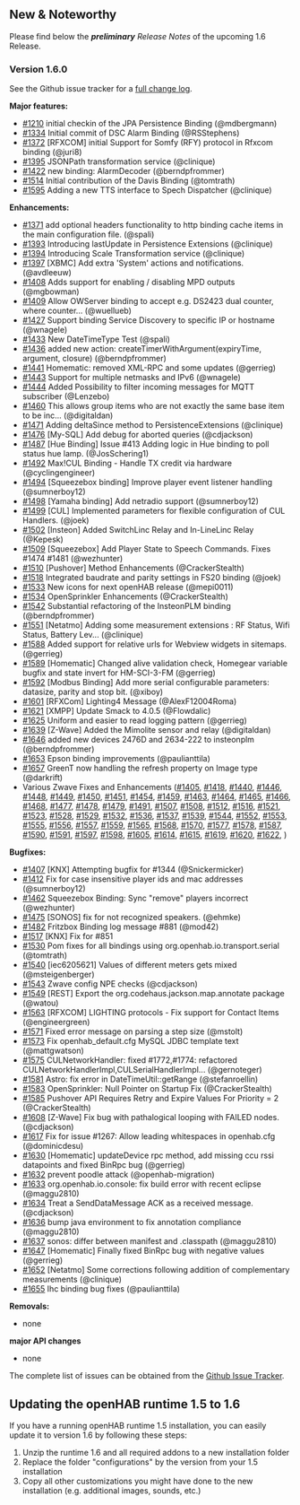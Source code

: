 ## New & Noteworthy

Please find below the _**preliminary** Release Notes_ of the upcoming 1.6 Release.

### Version 1.6.0

See the Github issue tracker for a [full change log](https://github.com/openhab/openhab/issues?milestone=5&page=1&state=closed).

**Major features:**

- [#1210](https://github.com/openhab/openhab/pull/1210) initial checkin of the JPA Persistence Binding (@mdbergmann)
- [#1334](https://github.com/openhab/openhab/pull/1334) Initial commit of DSC Alarm Binding (@RSStephens)
- [#1372](https://github.com/openhab/openhab/pull/1372) [RFXCOM] initial Support for Somfy (RFY) protocol in Rfxcom binding (@juri8)
- [#1395](https://github.com/openhab/openhab/pull/1395) JSONPath transformation service (@clinique)
- [#1422](https://github.com/openhab/openhab/pull/1422) new binding: AlarmDecoder (@berndpfrommer)
- [#1514](https://github.com/openhab/openhab/pull/1514) Initial contribution of the Davis Binding (@tomtrath)
- [#1595](https://github.com/openhab/openhab/pull/1595) Adding a new TTS interface to Spech Dispatcher (@clinique)

**Enhancements:**

- [#1371](https://github.com/openhab/openhab/pull/1371) add optional headers functionality to http binding cache items in the main configuration file. (@spali)
- [#1393](https://github.com/openhab/openhab/pull/1393) Introducing lastUpdate in Persistence Extensions (@clinique)
- [#1394](https://github.com/openhab/openhab/pull/1394) Introducing Scale Transformation service (@clinique)
- [#1397](https://github.com/openhab/openhab/pull/1397) [XBMC] Add extra 'System' actions and notifications. (@avdleeuw)
- [#1408](https://github.com/openhab/openhab/pull/1408) Adds support for enabling / disabling MPD outputs (@mgbowman)
- [#1409](https://github.com/openhab/openhab/pull/1409) Allow OWServer binding to accept e.g. DS2423 dual counter, where counter... (@wuellueb)
- [#1427](https://github.com/openhab/openhab/pull/1427) Support binding Service Discovery to specific IP or hostname (@wnagele)
- [#1433](https://github.com/openhab/openhab/pull/1433) New DateTimeType Test (@spali)
- [#1436](https://github.com/openhab/openhab/pull/1436) added new action: createTimerWithArgument(expiryTime, argument, closure) (@berndpfrommer)
- [#1441](https://github.com/openhab/openhab/pull/1441) Homematic: removed XML-RPC and some updates (@gerrieg)
- [#1443](https://github.com/openhab/openhab/pull/1443) Support for multiple netmasks and IPv6 (@wnagele)
- [#1444](https://github.com/openhab/openhab/pull/1444) Added Possibility to filter incoming messages for MQTT subscriber (@Lenzebo)
- [#1460](https://github.com/openhab/openhab/pull/1460) This allows group items who are not exactly the same base item to be inc... (@digitaldan)
- [#1471](https://github.com/openhab/openhab/pull/1471) Adding deltaSince method to PersistenceExtensions (@clinique)
- [#1476](https://github.com/openhab/openhab/pull/1476) [My-SQL] Add debug for aborted queries (@cdjackson)
- [#1487](https://github.com/openhab/openhab/pull/1487) [Hue Binding] Issue #413 Adding logic in Hue binding to poll status hue lamp. (@JosSchering1)
- [#1492](https://github.com/openhab/openhab/pull/1492) Max!CUL Binding - Handle TX credit via hardware (@cyclingengineer)
- [#1494](https://github.com/openhab/openhab/pull/1494) [Squeezebox binding] Improve player event listener handling (@sumnerboy12)
- [#1498](https://github.com/openhab/openhab/pull/1498) [Yamaha binding] Add netradio support (@sumnerboy12)
- [#1499](https://github.com/openhab/openhab/pull/1499) [CUL] Implemented parameters for flexible configuration of CUL Handlers. (@joek)
- [#1502](https://github.com/openhab/openhab/pull/1502) [Insteon] Added SwitchLinc Relay and In-LineLinc Relay (@Kepesk)
- [#1509](https://github.com/openhab/openhab/pull/1509) [Squeezebox] Add Player State to Speech Commands. Fixes #1474 #1481 (@wezhunter)
- [#1510](https://github.com/openhab/openhab/pull/1510) [Pushover] Method Enhancements (@CrackerStealth)
- [#1518](https://github.com/openhab/openhab/pull/1518) Integrated baudrate and parity settings in FS20 binding (@joek)
- [#1533](https://github.com/openhab/openhab/pull/1533) New icons for next openHAB release (@mepi0011)
- [#1534](https://github.com/openhab/openhab/pull/1534) OpenSprinkler Enhancements (@CrackerStealth)
- [#1542](https://github.com/openhab/openhab/pull/1542) Substantial refactoring of the InsteonPLM binding (@berndpfrommer)
- [#1551](https://github.com/openhab/openhab/pull/1551) [Netatmo] Adding some measurement extensions : RF Status, Wifi Status, Battery Lev... (@clinique)
- [#1588](https://github.com/openhab/openhab/pull/1588) Added support for relative urls for Webview widgets in sitemaps. (@gerrieg)
- [#1589](https://github.com/openhab/openhab/pull/1589) [Homematic] Changed alive validation check, Homegear variable bugfix and state invert for HM-SCI-3-FM (@gerrieg)
- [#1592](https://github.com/openhab/openhab/pull/1592) [Modbus Binding] Add more serial configurable parameters: datasize, parity and stop bit. (@xiboy)
- [#1601](https://github.com/openhab/openhab/pull/1601) [RFXCom] Lighting4 Message (@AlexF12004Roma)
- [#1621](https://github.com/openhab/openhab/pull/1621) [XMPP] Update Smack to 4.0.5 (@Flowdalic)
- [#1625](https://github.com/openhab/openhab/pull/1625) Uniform and easier to read logging pattern (@gerrieg)
- [#1639](https://github.com/openhab/openhab/pull/1639) [Z-Wave] Added the Mimolite sensor and relay (@digitaldan)
- [#1646](https://github.com/openhab/openhab/pull/1646) added new devices 2476D and 2634-222 to insteonplm (@berndpfrommer)
- [#1653](https://github.com/openhab/openhab/pull/1653) Epson binding improvements (@paulianttila)
- [#1657](https://github.com/openhab/openhab/pull/1657) GreenT now handling the refresh property on Image type (@darkrift)
- Various Zwave Fixes and Enhancements ([#1405](https://github.com/openhab/openhab/pull/1405), [#1418](https://github.com/openhab/openhab/pull/1418), [#1440](https://github.com/openhab/openhab/pull/1440), [#1446](https://github.com/openhab/openhab/pull/1446), [#1448](https://github.com/openhab/openhab/pull/1448), [#1449](https://github.com/openhab/openhab/pull/1449), [#1450](https://github.com/openhab/openhab/pull/1450), [#1451](https://github.com/openhab/openhab/pull/1451), [#1454](https://github.com/openhab/openhab/pull/1454), [#1459](https://github.com/openhab/openhab/pull/1459), [#1463](https://github.com/openhab/openhab/pull/1463), [#1464](https://github.com/openhab/openhab/pull/1464), [#1465](https://github.com/openhab/openhab/pull/1465), [#1466](https://github.com/openhab/openhab/pull/1466), [#1468](https://github.com/openhab/openhab/pull/1468), [#1477](https://github.com/openhab/openhab/pull/1477), [#1478](https://github.com/openhab/openhab/pull/1478), [#1479](https://github.com/openhab/openhab/pull/1479), [#1491](https://github.com/openhab/openhab/pull/1491), [#1507](https://github.com/openhab/openhab/pull/1507), [#1508](https://github.com/openhab/openhab/pull/1508), [#1512](https://github.com/openhab/openhab/pull/1512), [#1516](https://github.com/openhab/openhab/pull/1516), [#1521](https://github.com/openhab/openhab/pull/1521), [#1523](https://github.com/openhab/openhab/pull/1523), [#1528](https://github.com/openhab/openhab/pull/1528), [#1529](https://github.com/openhab/openhab/pull/1529), [#1532](https://github.com/openhab/openhab/pull/1532), [#1536](https://github.com/openhab/openhab/pull/1536), [#1537](https://github.com/openhab/openhab/pull/1537), [#1539](https://github.com/openhab/openhab/pull/1539), [#1544](https://github.com/openhab/openhab/pull/1544), [#1552](https://github.com/openhab/openhab/pull/1552), [#1553](https://github.com/openhab/openhab/pull/1553), [#1555](https://github.com/openhab/openhab/pull/1555), [#1556](https://github.com/openhab/openhab/pull/1556), [#1557](https://github.com/openhab/openhab/pull/1557), [#1559](https://github.com/openhab/openhab/pull/1559), [#1565](https://github.com/openhab/openhab/pull/1565), [#1568](https://github.com/openhab/openhab/pull/1568), [#1570](https://github.com/openhab/openhab/pull/1570), [#1577](https://github.com/openhab/openhab/pull/1577), [#1578](https://github.com/openhab/openhab/pull/1578), [#1587](https://github.com/openhab/openhab/pull/1587), [#1590](https://github.com/openhab/openhab/pull/1590), [#1591](https://github.com/openhab/openhab/pull/1591), [#1597](https://github.com/openhab/openhab/pull/1597), [#1598](https://github.com/openhab/openhab/pull/1598), [#1605](https://github.com/openhab/openhab/pull/1605), [#1614](https://github.com/openhab/openhab/pull/1614), [#1615](https://github.com/openhab/openhab/pull/1615), [#1619](https://github.com/openhab/openhab/pull/1619), [#1620](https://github.com/openhab/openhab/pull/1620), [#1622](https://github.com/openhab/openhab/pull/1622), )

**Bugfixes:**

- [#1407](https://github.com/openhab/openhab/pull/1407) [KNX] Attempting bugfix for #1344 (@Snickermicker)
- [#1412](https://github.com/openhab/openhab/pull/1412) Fix for case insensitive player ids and mac addresses (@sumnerboy12)
- [#1462](https://github.com/openhab/openhab/pull/1462) Squeezebox Binding: Sync "remove" players incorrect (@wezhunter)
- [#1475](https://github.com/openhab/openhab/pull/1475) [SONOS] fix for not recognized speakers. (@ehmke)
- [#1482](https://github.com/openhab/openhab/pull/1482) Fritzbox Binding log message #881 (@mod42)
- [#1517](https://github.com/openhab/openhab/pull/1517) [KNX] Fix for #851
- [#1530](https://github.com/openhab/openhab/pull/1530) Pom fixes for all bindings using org.openhab.io.transport.serial (@tomtrath)
- [#1540](https://github.com/openhab/openhab/pull/1540) [iec6205621] Values of different meters gets mixed (@msteigenberger)
- [#1543](https://github.com/openhab/openhab/pull/1543) Zwave config NPE checks (@cdjackson)
- [#1549](https://github.com/openhab/openhab/pull/1549) [REST] Export the org.codehaus.jackson.map.annotate package (@watou)
- [#1563](https://github.com/openhab/openhab/pull/1563) [RFXCOM] LIGHTING protocols - Fix support for Contact Items (@engineergreen)
- [#1571](https://github.com/openhab/openhab/pull/1571) Fixed error message on parsing a step size (@mstolt)
- [#1573](https://github.com/openhab/openhab/pull/1573) Fix openhab_default.cfg MySQL JDBC template text (@mattgwatson)
- [#1575](https://github.com/openhab/openhab/pull/1575) CULNetworkHandler: fixed #1772,#1774: refactored CULNetworkHandlerImpl,CULSerialHandlerImpl... (@gernoteger)
- [#1581](https://github.com/openhab/openhab/pull/1581) Astro: fix error in DateTimeUtil::getRange (@stefanroellin)
- [#1583](https://github.com/openhab/openhab/pull/1583) OpenSprinkler: Null Pointer on Startup Fix (@CrackerStealth)
- [#1585](https://github.com/openhab/openhab/pull/1585) Pushover API Requires Retry and Expire Values For Priority = 2 (@CrackerStealth)
- [#1608](https://github.com/openhab/openhab/pull/1608) [Z-Wave] Fix bug with pathalogical looping with FAILED nodes. (@cdjackson)
- [#1617](https://github.com/openhab/openhab/pull/1617) Fix for issue #1267: Allow leading whitespaces in openhab.cfg (@dominicdesu)
- [#1630](https://github.com/openhab/openhab/pull/1630) [Homematic] updateDevice rpc method, add missing ccu rssi datapoints and fixed BinRpc bug (@gerrieg)
- [#1632](https://github.com/openhab/openhab/pull/1632) prevent poodle attack (@openhab-migration)
- [#1633](https://github.com/openhab/openhab/pull/1633) org.openhab.io.console: fix build error with recent eclipse (@maggu2810)
- [#1634](https://github.com/openhab/openhab/pull/1634) Treat a SendDataMessage ACK as a received message. (@cdjackson)
- [#1636](https://github.com/openhab/openhab/pull/1636) bump java environment to fix annotation compliance (@maggu2810)
- [#1637](https://github.com/openhab/openhab/pull/1637) sonos: differ between manifest and .classpath (@maggu2810)
- [#1647](https://github.com/openhab/openhab/pull/1647) [Homematic] Finally fixed BinRpc bug with negative values (@gerrieg)
- [#1652](https://github.com/openhab/openhab/pull/1652) [Netatmo] Some corrections following addition of complementary measurements (@clinique)
- [#1655](https://github.com/openhab/openhab/pull/1655) Ihc binding bug fixes (@paulianttila)

**Removals:**
* none

**major API changes**
* none

The complete list of issues can be obtained from the [Github Issue Tracker](https://github.com/openhab/openhab/issues?direction=asc&labels=&milestone=4&page=1&sort=created&state=closed).

## Updating the openHAB runtime 1.5 to 1.6

If you have a running openHAB runtime 1.5 installation, you can easily update it to version 1.6 by following these steps:
 1. Unzip the runtime 1.6 and all required addons to a new installation folder
 1. Replace the folder "configurations" by the version from your 1.5 installation
 1. Copy all other customizations you might have done to the new installation (e.g. additional images, sounds, etc.)